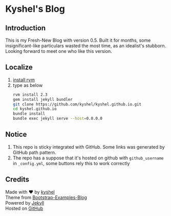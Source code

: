 # Kyshel's Blog

## Introduction
This is my Fresh-New Blog with version 0.5. Built it for months, some insignificant-like particulars wasted the most time, as an idealist's stubborn.
Looking forward to meet one who like this version.

## Localize
1. [install rvm](https://rvm.io/)
2. type as below
	``` bash
	rvm install 2.3
	gem install jekyll bundler
	git clone https://github.com/kyshel/kyshel.github.io.git
	cd kyshel.github.io
	bundle install
	bundle exec jekyll serve --host=0.0.0.0
	```



## Notice
1. This repo is sticky integrated with GitHub. Some links was generated by GitHub path pattern. 
1. The repo has a suppose that it's hosted on github with `github_username` in `_config.yml`, some buttons rely this to work correctly

## Credits
Made with ❤ by [kyshel](https://github.com/kyshel)    
Theme from [Bootstrap-Examples-Blog](https://getbootstrap.com/docs/4.1/examples/blog/)    
Powered by [Jekyll](https://jekyllrb.com/)    
Hosted on [GitHub](https://github.com/kyshel/kyshel.github.io)     
